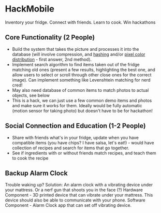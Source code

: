 HackMobile
==========

Inventory your fridge. Connect with friends. Learn to cook. Win hackathons


Core Functionality (2 People)
-----------------------------

- Build the system that takes the picture and processes it into the database (will involve compression, and [hashing](http://stackoverflow.com/questions/25977/how-can-i-measure-the-similarity-between-two-images) and/or [pixel color distribution](http://stackoverflow.com/questions/843972/image-comparison-fast-algorithm) - first answer, 2nd method). 
- Implement search algorithm to find items taken out of the fridge matching old ones (present a few results, highlighting the best one, and allow users to select or scroll through other close ones for the correct image). Can implement something like Levenshtein matching for nerd cred!
- May also need database of common items to match photos to actual objects, see below
- This is a hack, we can just use a few common demo items and photos and make sure it works for them. Ideally would be fully automatic (motion sensor for taking photo) but doesn't have to be for hackathon!

Social Connection and Education (1-2 People)
----------------------------

- Share with friends what's in your fridge, update when you have compatible items (you have chips? I have salsa, let's eat!) - would have collection of recipes and search for items that go together.
- See if ingredients with or without friends match recipes, and teach them to cook the recipe

Backup Alarm Clock
------------------

Trouble waking up? Solution: An alarm clock with a vibrating device under your mattress. Or a nerf gun that shoots you in the face (?) Hardware Component - 3D printed device that can vibrate under your mattress. This device should also be able to communicate with your phone. Software Component - Alarm Clock app that can set off vibrating device.
